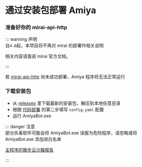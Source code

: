 # 通过安装包部署 Amiya

### 准备好你的 mirai-api-http

::: warning 声明<br>
自`4.0`起，本项目将不再对 mirai 的部署作相关说明

相关内容请查阅 mirai 官方文档。

:::

若 [mirai-api-http](https://github.com/project-mirai/mirai-api-http) 尚未成功部署，Amiya 程序将无法正常运行

### 下载安装包

- 从 [releases](https://github.com/vivien8261/Amiya-Bot/releases) 里下载最新的安装包，解压到本地任意目录
- 根据 [代码部署](https://github.com/vivien8261/Amiya-Bot/wiki/通过代码部署-Amiya#代码部署) 的第二步填写 `config.yaml` 配置
- 运行 AmiyaBot.exe

::: danger 注意<br>
部分杀毒软件可能会将 AmiyaBot.exe 误报为危险程序，请忽略或将 AmiyaBot.exe 添加进白名单

[主程序的微步云沙箱报告](https://s.threatbook.cn/report/file/3b89ac2fe7a43d3ec8a997f6eeb89f15bccc73addfd08f6d8b5498bc9b4ba96f/?env=win7_sp1_enx64_office2013)

:::
